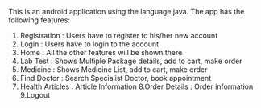 This is an android application using the language java.
The app has the following features:
1. Registration : Users have to register to his/her new account
2. Login : Users have to login to the account
3. Home : All the other features will be shown there
4. Lab Test : Shows Multiple Package details, add to cart, make order
5. Medicine : Shows Medicine List, add to cart, make order
6. Find Doctor : Search Specialist Doctor, book appointment
7. Health Articles : Article Information
8.Order Details : Order information
9.Logout
